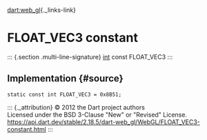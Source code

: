 [dart:web\_gl](../../dart-web_gl/dart-web_gl-library){._links-link}

FLOAT\_VEC3 constant
====================

::: {.section .multi-line-signature}
[int](../../dart-core/int-class) const FLOAT\_VEC3
:::

Implementation {#source}
--------------

``` {.language-dart data-language="dart"}
static const int FLOAT_VEC3 = 0x8B51;
```

::: {._attribution}
© 2012 the Dart project authors\
Licensed under the BSD 3-Clause \"New\" or \"Revised\" License.\
<https://api.dart.dev/stable/2.18.5/dart-web_gl/WebGL/FLOAT_VEC3-constant.html>
:::
